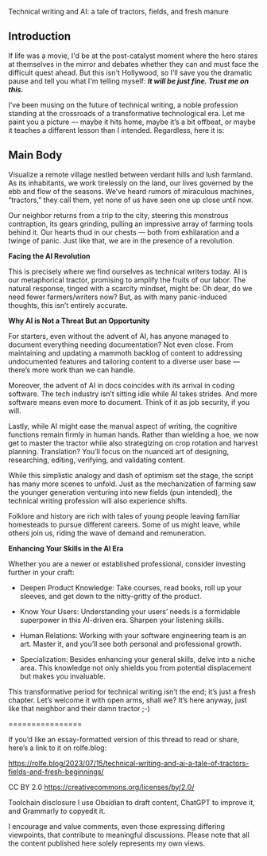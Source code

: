 Technical writing and AI: a tale of tractors, fields, and fresh manure

## Introduction
If life was a movie, I'd be at the post-catalyst moment where the hero stares at themselves in the mirror and debates whether they can and must face the difficult quest ahead. But this isn't Hollywood, so I'll save you the dramatic pause and tell you what I'm telling myself: **_It will be just fine. Trust me on this._**

I’ve been musing on the future of technical writing, a noble profession standing at the crossroads of a transformative technological era. Let me paint you a picture — maybe it hits home, maybe it’s a bit offbeat, or maybe it teaches a different lesson than I intended. Regardless, here it is:

## Main Body
Visualize a remote village nestled between verdant hills and lush farmland. As its inhabitants, we work tirelessly on the land, our lives governed by the ebb and flow of the seasons. We’ve heard rumors of miraculous machines, “tractors,” they call them, yet none of us have seen one up close until now.

Our neighbor returns from a trip to the city, steering this monstrous contraption, its gears grinding, pulling an impressive array of farming tools behind it. Our hearts thud in our chests — both from exhilaration and a twinge of panic. Just like that, we are in the presence of a revolution.

**Facing the AI Revolution**

This is precisely where we find ourselves as technical writers today. AI is our metaphorical tractor, promising to amplify the fruits of our labor. The natural response, tinged with a scarcity mindset, might be: Oh dear, do we need fewer farmers/writers now? But, as with many panic-induced thoughts, this isn’t entirely accurate.

**Why AI is Not a Threat But an Opportunity**

For starters, even without the advent of AI, has anyone managed to document everything needing documentation? Not even close. From maintaining and updating a mammoth backlog of content to addressing undocumented features and tailoring content to a diverse user base — there’s more work than we can handle.

Moreover, the advent of AI in docs coincides with its arrival in coding software. The tech industry isn’t sitting idle while AI takes strides. And more software means even more to document. Think of it as job security, if you will.

Lastly, while AI might ease the manual aspect of writing, the cognitive functions remain firmly in human hands. Rather than wielding a hoe, we now get to master the tractor while also strategizing on crop rotation and harvest planning. Translation? You’ll focus on the nuanced art of designing, researching, editing, verifying, and validating content.

While this simplistic analogy and dash of optimism set the stage, the script has many more scenes to unfold. Just as the mechanization of farming saw the younger generation venturing into new fields (pun intended), the technical writing profession will also experience shifts.

Folklore and history are rich with tales of young people leaving familiar homesteads to pursue different careers. Some of us might leave, while others join us, riding the wave of demand and remuneration.

**Enhancing Your Skills in the AI Era**

Whether you are a newer or established professional, consider investing further in your craft:

- Deepen Product Knowledge: Take courses, read books, roll up your sleeves, and get down to the nitty-gritty of the product.

- Know Your Users: Understanding your users’ needs is a formidable superpower in this AI-driven era. Sharpen your listening skills.

- Human Relations: Working with your software engineering team is an art. Master it, and you’ll see both personal and professional growth.

- Specialization: Besides enhancing your general skills, delve into a niche area. This knowledge not only shields you from potential displacement but makes you invaluable.

This transformative period for technical writing isn’t the end; it’s just a fresh chapter. Let’s welcome it with open arms, shall we? It’s here anyway, just like that neighbor and their damn tractor ;-)

================

If you’d like an essay-formatted version of this thread to read or share, here’s a link to it on rolfe.blog:

https://rolfe.blog/2023/07/15/technical-writing-and-ai-a-tale-of-tractors-fields-and-fresh-beginnings/

CC BY 2.0
https://creativecommons.org/licenses/by/2.0/

Toolchain disclosure
I use Obsidian to draft content, ChatGPT to improve it, and Grammarly to copyedit it.

I encourage and value comments, even those expressing differing viewpoints, that contribute to meaningful discussions. Please note that all the content published here solely represents my own views.
